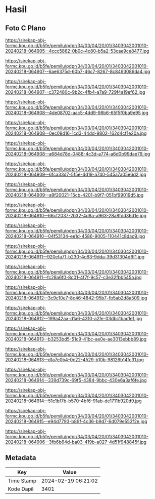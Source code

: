 # Hasil

## Foto C Plano

https://sirekap-obj-formc.kpu.go.id/b5fe/pemilu/pdpr/34/03/04/20/01/3403042001010-20240218-064905--4ccc5862-0b0c-4c80-b5a2-53cae9ce8477.jpg

https://sirekap-obj-formc.kpu.go.id/b5fe/pemilu/pdpr/34/03/04/20/01/3403042001010-20240218-064907--6ae6375d-60b7-46c7-8267-8c8493086da4.jpg

https://sirekap-obj-formc.kpu.go.id/b5fe/pemilu/pdpr/34/03/04/20/01/3403042001010-20240218-064907--c372480c-9b2c-4fb4-a7a9-729f4a19ef62.jpg

https://sirekap-obj-formc.kpu.go.id/b5fe/pemilu/pdpr/34/03/04/20/01/3403042001010-20240218-064908--4de08702-aac5-4dd9-98b6-65f5f0ba9e95.jpg

https://sirekap-obj-formc.kpu.go.id/b5fe/pemilu/pdpr/34/03/04/20/01/3403042001010-20240218-064908--0ec09d16-1cd3-44dd-9802-162d4cf1e20a.jpg

https://sirekap-obj-formc.kpu.go.id/b5fe/pemilu/pdpr/34/03/04/20/01/3403042001010-20240218-064908--a684d78d-0488-4c3d-a774-a6d0b99dae79.jpg

https://sirekap-obj-formc.kpu.go.id/b5fe/pemilu/pdpr/34/03/04/20/01/3403042001010-20240218-064909--6fca33d7-5f5e-4d19-a740-545a7a05e6d2.jpg

https://sirekap-obj-formc.kpu.go.id/b5fe/pemilu/pdpr/34/03/04/20/01/3403042001010-20240218-064909--a9f20021-15cb-4201-b9f7-051bf99019d5.jpg

https://sirekap-obj-formc.kpu.go.id/b5fe/pemilu/pdpr/34/03/04/20/01/3403042001010-20240218-064910--66cf2037-2b32-4d8a-a963-28a8fdd36d1e.jpg

https://sirekap-obj-formc.kpu.go.id/b5fe/pemilu/pdpr/34/03/04/20/01/3403042001010-20240218-064910--04f53134-ee1d-4586-9005-110441c8dad9.jpg

https://sirekap-obj-formc.kpu.go.id/b5fe/pemilu/pdpr/34/03/04/20/01/3403042001010-20240218-064911--920efa71-b230-4c63-9dda-39d31304d6f1.jpg

https://sirekap-obj-formc.kpu.go.id/b5fe/pemilu/pdpr/34/03/04/20/01/3403042001010-20240218-064911--fc28a6f0-8c01-4f7f-9c57-c3e32fbb545a.jpg

https://sirekap-obj-formc.kpu.go.id/b5fe/pemilu/pdpr/34/03/04/20/01/3403042001010-20240218-064912--3c9c10e7-8c46-4842-95b7-fb5ab2d8a509.jpg

https://sirekap-obj-formc.kpu.go.id/b5fe/pemilu/pdpr/34/03/04/20/01/3403042001010-20240218-064912--199a42aa-d1a6-4310-a2fe-03dbc1bac1e1.jpg

https://sirekap-obj-formc.kpu.go.id/b5fe/pemilu/pdpr/34/03/04/20/01/3403042001010-20240218-064913--b3253bd5-51c9-41bc-ae0e-ae3013ebbb89.jpg

https://sirekap-obj-formc.kpu.go.id/b5fe/pemilu/pdpr/34/03/04/20/01/3403042001010-20240218-064913--dfa7e0b4-0c22-4529-b10b-98126b14fc31.jpg

https://sirekap-obj-formc.kpu.go.id/b5fe/pemilu/pdpr/34/03/04/20/01/3403042001010-20240218-064914--339d739c-69f5-4384-9bbc-430e6a3af6fe.jpg

https://sirekap-obj-formc.kpu.go.id/b5fe/pemilu/pdpr/34/03/04/20/01/3403042001010-20240218-064914--51c1bf7b-b570-4bf6-91ab-de1711b920d9.jpg

https://sirekap-obj-formc.kpu.go.id/b5fe/pemilu/pdpr/34/03/04/20/01/3403042001010-20240218-064915--e94d7793-b89f-4c36-b9d7-6d079e553f2e.jpg

https://sirekap-obj-formc.kpu.go.id/b5fe/pemilu/pdpr/34/03/04/20/01/3403042001010-20240218-064906--3fb6b64d-ba03-419b-a027-4d51f948845f.jpg


## Metadata

| Key        | Value               |
| ---------- | ------------------- |
| Time Stamp | 2024-02-19 06:21:02 |
| Kode Dapil | 3401                |



